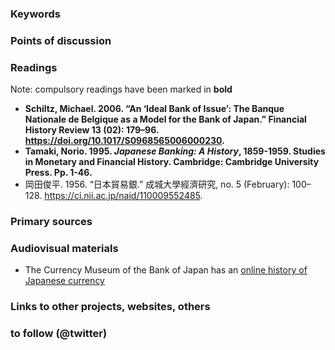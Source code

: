### Keywords


### Points of discussion


### Readings
Note: compulsory readings have been marked in **bold**

* **Schiltz, Michael. 2006. “An ‘Ideal Bank of Issue’: The Banque Nationale de Belgique as a Model for the Bank of Japan.” Financial History Review 13 (02): 179–96. https://doi.org/10.1017/S0968565006000230.**
* **Tamaki, Norio. 1995. *Japanese Banking: A History*, 1859-1959. Studies in Monetary and Financial History. Cambridge: Cambridge University Press. Pp. 1-46.**
* 岡田俊平. 1956. “日本貿易銀.” 成城大學經濟研究, no. 5 (February): 100–128. https://ci.nii.ac.jp/naid/110009552485.

### Primary sources


### Audiovisual materials

* The Currency Museum of the Bank of Japan has an [online history of Japanese currency](https://www.imes.boj.or.jp/cm/english/history/)

### Links to other projects, websites, others


### to follow (@twitter)






